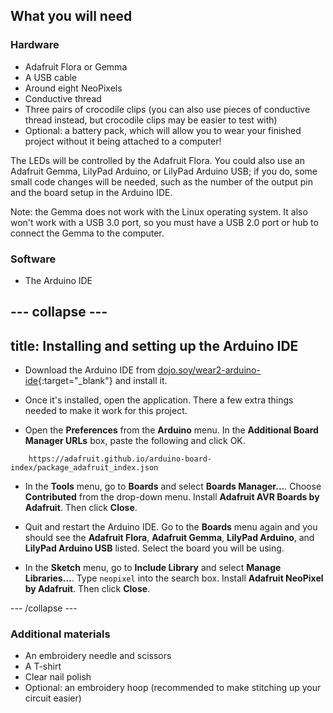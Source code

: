 ## What you will need

### Hardware

+ Adafruit Flora or Gemma 
+ A USB cable
+ Around eight NeoPixels
+ Conductive thread
+ Three pairs of crocodile clips \(you can also use pieces of conductive thread instead, but crocodile clips may be easier to test with\)
+ Optional: a battery pack, which will allow you to wear your finished project without it being attached to a computer!

The LEDs will be controlled by the Adafruit Flora. You could also use an Adafruit Gemma, LilyPad Arduino, or LilyPad Arduino USB; if you do, some small code changes will be needed, such as the number of the output pin and the board setup in the Arduino IDE.

Note: the Gemma does not work with the Linux operating system. It also won't work with a USB 3.0 port, so you must have a USB 2.0 port or hub to connect the Gemma to the computer.

### Software

+ The Arduino IDE

--- collapse ---
---
title: Installing and setting up the Arduino IDE
---

+ Download the Arduino IDE from [dojo.soy/wear2-arduino-ide](http://dojo.soy/wear2-arduino-ide){:target="_blank"} and install it. 

+ Once it's installed, open the application. There a few extra things needed to make it work for this project.

+ Open the **Preferences** from the **Arduino** menu. In the **Additional Board Manager URLs** box, paste the following and click OK.

```
    https://adafruit.github.io/arduino-board-index/package_adafruit_index.json
```

+ In the **Tools** menu, go to **Boards** and select **Boards Manager...**. Choose **Contributed** from the drop-down menu. Install **Adafruit AVR Boards by Adafruit**. Then click **Close**.

+ Quit and restart the Arduino IDE. Go to the **Boards** menu again and you should see the **Adafruit Flora**, **Adafruit Gemma**, **LilyPad Arduino**, and **LilyPad Arduino USB** listed. Select the board you will be using.

+ In the **Sketch** menu, go to **Include Library** and select **Manage Libraries...**. Type `neopixel` into the search box. Install **Adafruit NeoPixel by Adafruit**. Then click **Close**.

--- /collapse ---

### Additional materials

+ An embroidery needle and scissors
+ A T-shirt
+ Clear nail polish
+ Optional: an embroidery hoop (recommended to make stitching up your circuit easier)

